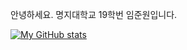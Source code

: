 안녕하세요.
명지대학교
19학번
임준원입니다.

[![My GitHub stats](https://github-readme-stats.vercel.app/api?username=dlawnsdnjs)](https://github.com/dlawnsdnjs/github-readme-stats)
